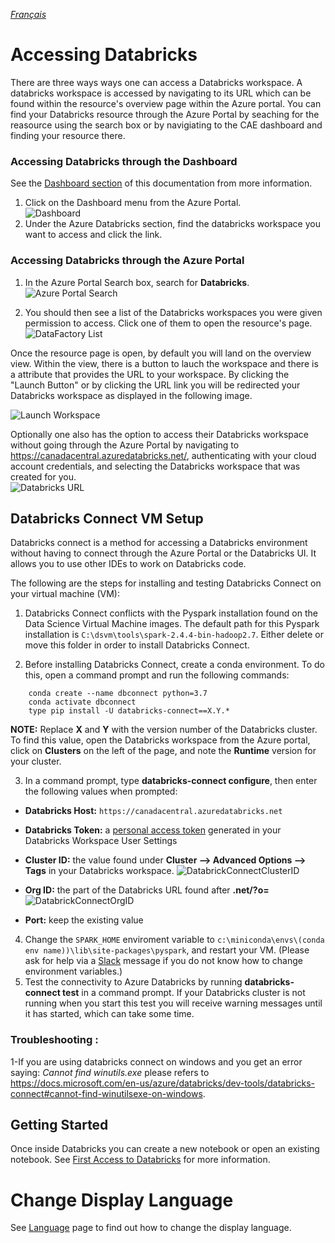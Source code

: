 _[Français](../../fr/DataBricks)_

# Accessing Databricks
There are three ways ways one can access a Databricks workspace. A databricks workspace is accessed by navigating to its URL which can be found within the resource's overview page within the Azure portal. You can find your Databricks resource through the Azure Portal by seaching for the reasource using the search box or by navigiating to the CAE dashboard and finding your resource there. 

### Accessing Databricks through the Dashboard

See the [Dashboard section](Dashboards.md) of this documentation from more information.  
1. Click on the Dashboard menu from the Azure Portal.  
![Dashboard](images/DataFactoryDashboard.png)  
2. Under the Azure Databricks section, find the databricks workspace you want to access and click the link.

### Accessing Databricks through the Azure Portal

1. In the Azure Portal Search box, search for **Databricks**.  
![Azure Portal Search](images/DatabricksPortalSearch.png)  

2. You should then see a list of the Databricks workspaces you were given permission to access. Click one of them to open the resource's page.
![DataFactory List](images/DatabricksPortalList.png)

Once the resource page is open, by default you will land on the overview view. Within the view, there is a button to lauch the workspace and there is a attribute that provides the URL to your workspace. By clicking the "Launch Button" or by clicking the URL link you will be redirected your Databricks workspace as displayed in the following image.

![Launch Workspace](images/Databricks/LaunchDatabricksWorkspace.png)

Optionally one also has the option to access their Databricks workspace  without going through the Azure Portal by navigating to https://canadacentral.azuredatabricks.net/, authenticating with your cloud account credentials, and selecting the Databricks workspace that was created for you.  
![Databricks URL](images/DatabricksSelect.png)

## Databricks Connect VM Setup
Databricks connect is a method for accessing a Databricks environment without having to connect through the Azure Portal or the Databricks UI. It allows you to use other IDEs to work on Databricks code.

The following are the steps for installing and testing Databricks Connect on your virtual machine (VM):

1. Databricks Connect conflicts with the Pyspark installation found on the Data Science Virtual Machine images. The default path for this Pyspark installation is `C:\dsvm\tools\spark-2.4.4-bin-hadoop2.7`. Either delete or move this folder in order to install Databricks Connect.

2. Before installing Databricks Connect, create a conda environment. To do this, open a command prompt and run the following commands:
```
    conda create --name dbconnect python=3.7
    conda activate dbconnect
    type pip install -U databricks-connect==X.Y.*
```
**NOTE:** Replace **X** and **Y** with the version number of the Databricks cluster. To find this value, open the Databricks workspace from the Azure portal, click on **Clusters** on the left of the page, and note the **Runtime** version for your cluster.

3. In a command prompt, type **databricks-connect configure**, then enter the following values when prompted:

* **Databricks Host:** `https://canadacentral.azuredatabricks.net`

* **Databricks Token:** a [personal access token](https://docs.microsoft.com/en-us/azure/databricks/dev-tools/api/latest/authentication#--generate-a-personal-access-token) generated in your Databricks Workspace User Settings

* **Cluster ID:** the value found under **Cluster --> Advanced Options --> Tags** in your Databricks workspace.
![DatabrickConnectClusterID](images/DatabrickConnectClusterID.PNG)

* **Org ID:** the part of the Databricks URL found after **.net/?o=**
![DatabrickConnectOrgID](images/DatabrickConnectOrgID.PNG)

* **Port:** keep the existing value

4. Change the `SPARK_HOME` enviroment variable to `c:\miniconda\envs\(conda env name))\lib\site-packages\pyspark`, and restart your VM. (Please ask for help via a [Slack](https://cae-eac.slack.com) message if you do not know how to change environment variables.)
5. Test the connectivity to Azure Databricks by running **databricks-connect test** in a command prompt. If your Databricks cluster is not running when you start this test you will receive warning messages until it has started, which can take some time.
### Troubleshooting :
1-If you are using databricks connect on windows and you get an error saying: *Cannot find winutils.exe* please refers to https://docs.microsoft.com/en-us/azure/databricks/dev-tools/databricks-connect#cannot-find-winutilsexe-on-windows.

## Getting Started

Once inside Databricks you can create a new notebook or open an existing notebook. See [First Access to Databricks](https://docs.microsoft.com/en-us/azure/azure-databricks/quickstart-create-databricks-workspace-portal#run-a-spark-sql-job ) for more information.


# Change Display Language

See [Language](Language.md) page to find out how to change the display language.
